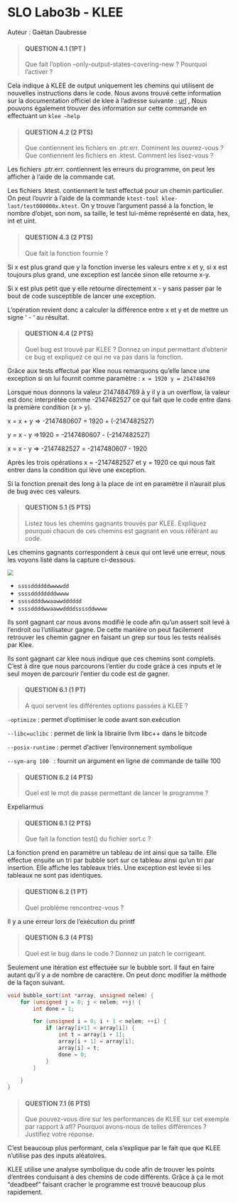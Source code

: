 # SLO Labo3b - KLEE

Auteur : Gaëtan Daubresse 

> #### QUESTION 4.1 (1PT )
> Que fait l’option –only-output-states-covering-new ? Pourquoi l’activer ?

Cela indique à KLEE de output uniquement les chemins qui utilisent de nouvelles instructions dans le code. Nous avons trouvé cette information sur la documentation officiel de klee à l’adresse suivante : [url](https://klee.github.io/tutorials/testing-coreutils/) , Nous pouvons également trouver des information sur cette commande en effectuant un `klee –help`

> #### QUESTION 4.2 (2 PTS)
> Que contiennent les fichiers en .ptr.err. Comment les ouvrez-vous ?
> Que contiennent les fichiers en .ktest. Comment les lisez-vous ?

Les fichiers .ptr.err. contiennent les erreurs du programme, on peut les afficher à l’aide de la commande cat. 

Les fichiers .ktest. contiennent le test effectué pour un chemin particulier. On peut l’ouvrir à l’aide de la commande `ktest-tool klee-last/test000000x.ktest`. On y trouve l’argument passé à la fonction, le nombre d’objet, son nom, sa taille, le test lui-même représenté en data, hex, int et uint. 

> #### QUESTION 4.3 (2 PTS)
> Que fait la fonction fournie ?

Si x est plus grand que y la fonction inverse les valeurs entre x et y, si x est toujours plus grand, une exception est lancée sinon elle retourne x-y. 

Si x est plus petit que y elle retourne directement  x - y sans passer par le bout de code susceptible de lancer une exception. 

L’opération revient donc a calculer la différence entre x et y et de mettre un signe ‘ - ‘ au résultat. 

> #### QUESTION 4.4 (2 PTS)
> Quel bug est trouvé par KLEE ? Donnez un input permettant d’obtenir ce
> bug et expliquez ce qui ne va pas dans la fonction.

Grâce aux tests effectué par Klee nous remarquons qu’elle lance une exception si on lui fournit comme paramètre : `x = 1920 y = 2147484769` 

Lorsque nous donnons la valeur 2147484769 à y il y a un overflow, la valeur est donc interprétée comme -2147482527 ce qui fait que le code entre dans la première condition (x > y). 

x = x + y => -2147480607 = 1920 + (-2147482527) 

y = x - y =>1920 = -2147480607 - (-2147482527)

x = x - y => -2147482527 = -2147480607 - 1920

Après les trois opérations x = -2147482527 et y = 1920 ce qui nous fait entrer dans la condition qui lève une exception. 

Si la fonction prenait des long à la place de int en paramètre il n’aurait plus de bug avec ces valeurs. 



> #### QUESTION 5.1 (5 PTS)
> Listez tous les chemins gagnants trouvés par KLEE. Expliquez pourquoi
> chacun de ces chemins est gagnant en vous référant au code.

Les chemins gagnants correspondent à ceux qui ont levé une erreur, nous les voyons listé dans la capture ci-dessous. 

<img src="/home/gaetan/ownCloud/HEIG-VD/Semestre4/SLO/Labos/Labo3b/img/maze.png" style="zoom: 80%;" />

- `ssssddddddwwwwdd`
- `ssssddddddddwwww`
- `ssssddddwwaawwdddddd`
- `ssssddddwwaawwddddssssddwwww`

Ils sont gagnant car nous avons modifié le code afin qu’un assert soit levé à l’endroit ou l’utilisateur gagne. De cette manière on peut facilement retrouver les chemin gagner en faisant un grep sur tous les tests réalisés par Klee. 

Ils sont gagnant car klee nous indique que ces chemins sont complets. C’est à dire que nous parcourons l’entier du code grâce à ces inputs et le seul moyen de parcourir l’entier du code est de gagner. 

> #### QUESTION 6.1 (1 PT)
> A quoi servent les différentes options passées à KLEE ?

`-optimize` : permet d’optimiser le code avant son exécution 

`--libc=uclibc` : permet de link la librairie llvm libc++ dans le bitcode 

`--posix-runtime` : permet d’activer l’environnement symbolique 

`--sym-arg 100 ` : fournit un argument en ligne de commande de taille 100 

> #### QUESTION 6.2 (4 PTS)
> Quel est le mot de passe permettant de lancer le programme ?

Expeliarmus 

> #### QUESTION 6.1 (2 PTS)
> Que fait la fonction test() du fichier sort.c ?

La fonction prend en paramètre un tableau de int ainsi que sa taille. Elle effectue ensuite un tri par bubble sort sur ce tableau ainsi qu’un tri par insertion. Elle affiche les tableaux triés. Une exception est levée si les tableaux ne sont pas identiques. 

> #### QUESTION 6.2 (1 PT)
> Quel problème rencontrez-vous ?

Il y a une erreur lors de l’exécution du printf 

> #### QUESTION 6.3 (4 PTS)
> Quel est le bug dans le code ? Donnez un patch le corrigeant.

Seulement une itération est effectuée sur le bubble sort. Il faut en faire autant qu’il y a de nombre de caractère. On peut donc modifier la méthode de la façon suivant. 

```c
void bubble_sort(int *array, unsigned nelem) {
    for (unsigned j = 0; j < nelem; ++j) {
        int done = 1;

        for (unsigned i = 0; i + 1 < nelem; ++i) {
            if (array[i+1] < array[i]) {
                int t = array[i + 1];
                array[i + 1] = array[i];
                array[i] = t;
                done = 0;
            }
        }

    }
}
```

> #### QUESTION 7.1 (6 PTS)
> Que pouvez-vous dire sur les performances de KLEE sur cet exemple par
> rapport à afl? Pourquoi avons-nous de telles différences ? Justifiez votre
> réponse.

C’est beaucoup plus performant, cela s’explique par le fait que que KLEE n’utilise pas des inputs aléatoires. 

KLEE utilise une analyse symbolique du code afin de trouver les points d’entrées conduisant à des chemins de code différents. Grâce à ça le mot “deadbeef” faisant cracher le programme est trouvé beaucoup plus rapidement. 